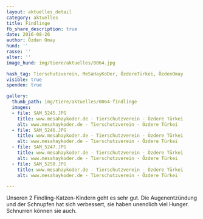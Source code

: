 ```yaml
---
layout: aktuelles_detail
category: aktuelles
title: Findlinge
fb_share_description: true
date: 2016-08-26
author: Özden Omay
hund: ''
rasse: ''
alter: ''
image_hund: img/tiere/aktuelles/0064.jpg

hash_tag: Tierschutzverein, MeSaHayKoDer, ÖzdereTürkei, ÖzdenOmay
visible: true
spenden: true

gallery:
  thumb_path: img/tiere/aktuelles/0064-findlinge
  images:
  - file: SAM_5245.JPG
    title: www.mesahaykoder.de - Tierschutzverein - Özdere Türkei
    alt: www.mesahaykoder.de - Tierschutzverein - Özdere Türkei
  - file: SAM_5246.JPG
    title: www.mesahaykoder.de - Tierschutzverein - Özdere Türkei
    alt: www.mesahaykoder.de - Tierschutzverein - Özdere Türkei
  - file: SAM_5247.JPG
    title: www.mesahaykoder.de - Tierschutzverein - Özdere Türkei
    alt: www.mesahaykoder.de - Tierschutzverein - Özdere Türkei
  - file: SAM_5250.JPG
    title: www.mesahaykoder.de - Tierschutzverein - Özdere Türkei
    alt: www.mesahaykoder.de - Tierschutzverein - Özdere Türkei

---
```

Unseren 2 Findling-Katzen-Kindern geht es sehr gut. Die Augenentzündung und der Schnupfen hat sich verbessert, sie haben unendlich viel Hunger. Schnurren können sie auch.

